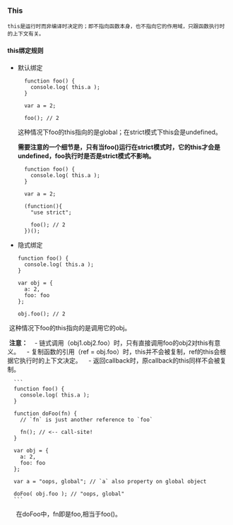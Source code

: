 ### This

`this是运行时而非编译时决定的；即不指向函数本身，也不指向它的作用域，只跟函数执行时的上下文有关。`

#### this绑定规则

- 默认绑定

  ```
    function foo() {
      console.log( this.a );
    }

    var a = 2;

    foo(); // 2
  ```
  这种情况下foo的this指向的是global；在strict模式下this会是undefined。
  
  **需要注意的一个细节是，只有当foo()运行在strict模式时，它的this才会是undefined，foo执行时是否是strict模式不影响。**
  
  ```
    function foo() {
      console.log( this.a );
    }

    var a = 2;

    (function(){
      "use strict";

      foo(); // 2
    })();
  ```
  
- 隐式绑定

  ```
  function foo() {
    console.log( this.a );
  }

  var obj = {
    a: 2,
    foo: foo
  };

  obj.foo(); // 2
  ```
  
  这种情况下foo的this指向的是调用它的obj。
  
  **注意：**
    - 链式调用（obj1.obj2.foo）时，只有直接调用foo的obj2对this有意义。
    - 复制函数的引用（ref = obj.foo）时，this并不会被复制，ref的this会根据它执行时的上下文决定。
    - 返回callback时，原callback的this同样不会被复制。
    
      ```
      function foo() {
        console.log( this.a );
      }

      function doFoo(fn) {
        // `fn` is just another reference to `foo`

        fn(); // <-- call-site!
      }

      var obj = {
        a: 2,
        foo: foo
      };

      var a = "oops, global"; // `a` also property on global object

      doFoo( obj.foo ); // "oops, global"
      ```
      
      在doFoo中，fn即是foo,相当于foo()。
